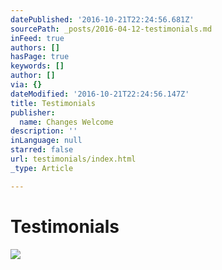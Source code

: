 ```yaml
---
datePublished: '2016-10-21T22:24:56.681Z'
sourcePath: _posts/2016-04-12-testimonials.md
inFeed: true
authors: []
hasPage: true
keywords: []
author: []
via: {}
dateModified: '2016-10-21T22:24:56.147Z'
title: Testimonials
publisher:
  name: Changes Welcome
description: ''
inLanguage: null
starred: false
url: testimonials/index.html
_type: Article

---
```

# Testimonials
![](https://s3-us-west-2.amazonaws.com/the-grid-img/p/1faeee12bedb06fc5208bb787217ef88af131558.jpg)